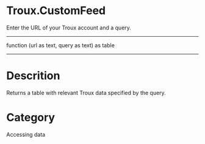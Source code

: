 ﻿# Troux.CustomFeed
Enter the URL of your Troux account and a query.
***
function (url as text, query as text) as table
***
# Descrition 
Returns a table with relevant Troux data specified by the query.
# Category 
Accessing data
